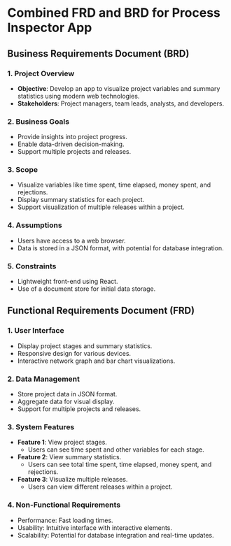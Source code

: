 # Combined FRD and BRD for Process Inspector App

## Business Requirements Document (BRD)

### 1. Project Overview
- **Objective**: Develop an app to visualize project variables and summary statistics using modern web technologies.
- **Stakeholders**: Project managers, team leads, analysts, and developers.

### 2. Business Goals
- Provide insights into project progress.
- Enable data-driven decision-making.
- Support multiple projects and releases.

### 3. Scope
- Visualize variables like time spent, time elapsed, money spent, and rejections.
- Display summary statistics for each project.
- Support visualization of multiple releases within a project.

### 4. Assumptions
- Users have access to a web browser.
- Data is stored in a JSON format, with potential for database integration.

### 5. Constraints
- Lightweight front-end using React.
- Use of a document store for initial data storage.

## Functional Requirements Document (FRD)

### 1. User Interface
- Display project stages and summary statistics.
- Responsive design for various devices.
- Interactive network graph and bar chart visualizations.

### 2. Data Management
- Store project data in JSON format.
- Aggregate data for visual display.
- Support for multiple projects and releases.

### 3. System Features
- **Feature 1**: View project stages.
  - Users can see time spent and other variables for each stage.
- **Feature 2**: View summary statistics.
  - Users can see total time spent, time elapsed, money spent, and rejections.
- **Feature 3**: Visualize multiple releases.
  - Users can view different releases within a project.

### 4. Non-Functional Requirements
- Performance: Fast loading times.
- Usability: Intuitive interface with interactive elements.
- Scalability: Potential for database integration and real-time updates.
